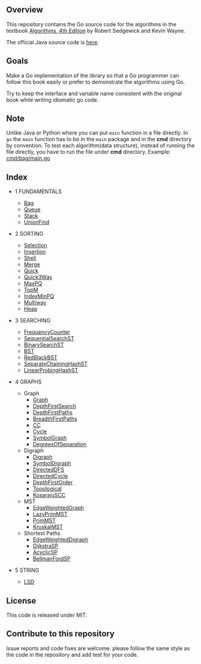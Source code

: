 ## Overview

This repository contains the Go source code for the algorithms in the textbook
<a href = "http://amzn.to/13VNJi7">Algorithms, 4th Edition</a> by Robert Sedgewick and Kevin Wayne.

The official Java source code is <a href="https://github.com/kevin-wayne/algs4">here</a>.

## Goals

Make a Go implementation of the library so that a Go programmer can follow this book easily or prefer to demonstrate the algorithms using Go.

Try to keep the interface and variable name consistent with the original book while writing idiomatic go code.

## Note

Unlike Java or Python where you can put `main` function in a file directly. In `go` the `main` function has to be in the `main` package and in the **cmd** directory by convention.
To test each algorithm(data structure), instead of running the file directly, you have to run the file under **cmd** directory. Example: [cmd/bag/main.go](cmd/bag/main.go)

## Index

* 1 FUNDAMENTALS

  * [Bag](bag.go)
  * [Queue](queue.go)
  * [Stack](stack.go)
  * [UnionFind](uf.go)

* 2 SORTING

  * [Selection](selection.go)
  * [Insertion](insertion.go)
  * [Shell](shell.go)
  * [Merge](merge.go)
  * [Quick](quick.go)
  * [Quick3Way](quick_3way.go)
  * [MaxPQ](max_pq.go)
  * [TopM](cmd/topm/main.go)
  * [IndexMinPQ](index_min_pq.go)
  * [Multiway](cmd/multiway/main.go)
  * [Heap](heap.go)

* 3 SEARCHING

  * [FrequencyCounter](cmd/frequency-counter/main.go)
  * [SequentialSearchST](sequential_search.go)
  * [BinarySearchST](binary_search_st.go)
  * [BST](bst.go)
  * [RedBlackBST](red_black_bst.go)
  * [SeparateChainingHashST](separate_chaining_hash_st.go)
  * [LinearProbingHashST](linear_probing_hash_st.go)

* 4 GRAPHS
  * Graph
    * [Graph](graph.go)
    * [DepthFirstSearch](depth_first_search.go)
    * [DepthFirstPaths](depth_first_paths.go)
    * [BreadthFirstPaths](breadth_first_paths.go)
    * [CC](cc.go)
    * [Cycle](cycle.go)
    * [SymbolGraph](symbol_graph.go)
    * [DegreesOfSeparation](cmd/degrees-of-separation/main.go)
  * Digraph
    * [Digraph](digraph.go)
    * [SymbolDigraph](symbol_digraph.go)
    * [DirectedDFS](directed_dfs.go)
    * [DirectedCycle](directed_cycle.go)
    * [DepthFirstOrder](depth_first_order.go)
    * [Topological](topological.go)
    * [KosarajuSCC](kosaraju_scc.go)
  * MST
    * [EdgeWeightedGraph](edge_weighted_graph.go)
    * [LazyPrimMST](lazy_prim_mst.go)
    * [PrimMST](prim_mst.go)
    * [KruskalMST](kruskal_mst.go)
  * Shortest Paths
    * [EdgeWeightedDigraph](edge_weighted_digraph.go)
    * [DijkstraSP](dijkstra_sp.go)
    * [AcyclicSP](acyclic_sp.go)
    * [BellmanFordSP](bellman_ford_sp.go)


* 5 STRING

  * [LSD](lsd.go)

## License

This code is released under MIT.

## Contribute to this repository

Issue reports and code fixes are welcome. please follow the same style as the code in the repository and add test for your code.
